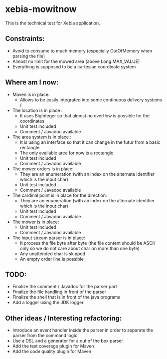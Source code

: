 # xebia-mowitnow
This is the technical test for Xebia application.

## Constraints:

* Avoid to consume to much memory (especially OutOfMemory when parsing the file)
* Almost no limit for the mowed area (above Long.MAX_VALUE)
* Everything is supposed to be a cartesian coordinate system

## Where am I now:

* Maven is in place:
  * Allows to be easily integrated into some continuous delivery systems (
* The location is in place :
  * It uses BigInteger so that almost no overflow is possible for the coordinates
  * Unit test included
  * Comment / Javadoc available
* The area system is in place :
  * It is using an interface so that it can change in the futur from a basic rectangle
  * The only available area for now is a rectangle
  * Unit test included
  * Comment / Javadoc available
* The mower orders is in place:
  * They are an enumeration (with an index on the alternate identifier which is the input char)
  * Unit test included
  * Comment / Javadoc available
* The cardinal point is in place for the direction:
  * They are an enumeration (with an index on the alternate identifier which is the input char)
  * Unit test included
  * Comment / Javadoc available
* The mower is in place:
  * Unit test included
  * Comment / Javadoc available
* The input stream parser is in place:
  * It process the file byte after byte (the file content should be ASCII only so we do not care about char on more than one byte)
  * Any unattended char is skipped
  * An empty order line is possible

## TODO:

* Finalize the comment / Javadoc for the parser part
* Finalize the file handling in front of the parser
* Finalize the shell that is in front of the java programs
* Add a logger using the JDK logger

## Other ideas / Interesting refactoring:

* Introduce an event handler inside the parser in order to separate the parser from the command logic
* Use a DSL and a generator for a out of the box parser
* Add the test coverage plugin for Maven
* Add the code quality plugin for Maven
